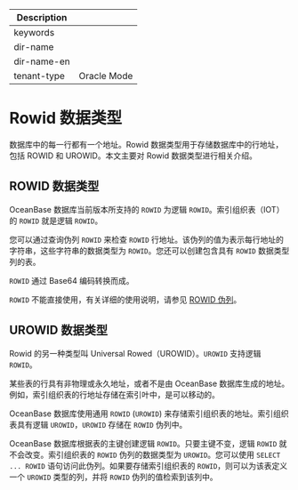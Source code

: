 | Description   |                 |
|---------------|-----------------|
| keywords      |                 |
| dir-name      |                 |
| dir-name-en   |                 |
| tenant-type   | Oracle Mode     |

# Rowid 数据类型

数据库中的每一行都有一个地址。Rowid 数据类型用于存储数据库中的行地址，包括 ROWID 和 UROWID。本文主要对 Rowid 数据类型进行相关介绍。

## ROWID 数据类型

OceanBase 数据库当前版本所支持的 `ROWID` 为逻辑 `ROWID`。索引组织表（IOT）的 `ROWID` 就是逻辑 `ROWID`。

您可以通过查询伪列 `ROWID` 来检查 `ROWID` 行地址。该伪列的值为表示每行地址的字符串，这些字符串的数据类型为 `ROWID`。您还可以创建包含具有 `ROWID` 数据类型列的表。

`ROWID` 通过 Base64 编码转换而成。

`ROWID` 不能直接使用，有关详细的使用说明，请参见 [ROWID 伪列](../../200.pseudo-column-of-oracle-mode/600.rowid-pseudo-column-of-oracle-mode.md)。

## UROWID 数据类型

Rowid 的另一种类型叫 Universal Rowed（UROWID）。`UROWID` 支持逻辑 `ROWID`。

某些表的行具有非物理或永久地址，或者不是由 OceanBase 数据库生成的地址。例如，索引组织表的行地址存储在索引叶中，是可以移动的。

OceanBase 数据库使用通用 `ROWID` (`UROWID`) 来存储索引组织表的地址。索引组织表具有逻辑 `UROWID`，`UROWID` 存储在 `ROWID` 伪列中。

OceanBase 数据库根据表的主键创建逻辑 `ROWID`。只要主键不变，逻辑 `ROWID` 就不会改变。索引组织表的 `ROWID` 伪列的数据类型为 `UROWID`。您可以使用 `SELECT ... ROWID` 语句访问此伪列。如果要存储索引组织表的 `ROWID`，则可以为该表定义一个 `UROWID` 类型的列，并将 `ROWID` 伪列的值检索到该列中。
